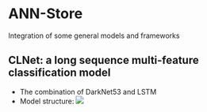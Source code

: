 # ANN-Store
Integration of some general models and frameworks

## CLNet: a long sequence multi-feature classification model
- The combination of DarkNet53 and LSTM
- Model structure:
![]('./figures/CLNet.png')
